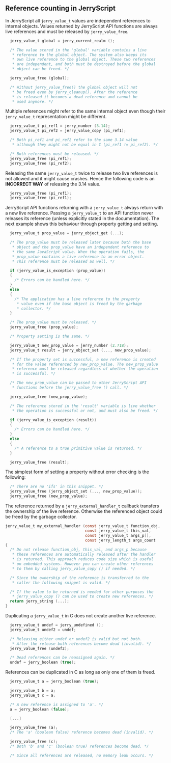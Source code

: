 ## Reference counting in JerryScript

In JerryScript all `jerry_value_t` values are independent
references to internal objects. Values returned by JerryScript
API functions are always live references and must be released
by `jerry_value_free`.

```c
  jerry_value_t global = jerry_current_realm ();

  /* The value stored in the 'global' variable contains a live
   * reference to the global object. The system also keeps its
   * own live reference to the global object. These two references
   * are independent, and both must be destroyed before the global
   * object can be freed. */

  jerry_value_free (global);

  /* Without jerry_value_free() the global object will not
   * be freed even by jerry_cleanup(). After the reference
   * is released it becomes a dead reference and cannot be
   * used anymore. */
```

Multiple references might refer to the same internal object
even though their `jerry_value_t` representation might be different.

```c
  jerry_value_t pi_ref1 = jerry_number (3.14);
  jerry_value_t pi_ref2 = jerry_value_copy (pi_ref1);

  /* Both pi_ref1 and pi_ref2 refer to the same 3.14 value
   * although they might not be equal in C (pi_ref1 != pi_ref2). */

  /* Both references must be released. */
  jerry_value_free (pi_ref1);
  jerry_value_free (pi_ref2);
```

Releasing the same `jerry_value_t` twice to release two live
references is not allowed and it might cause crashes. Hence the
following code is an **INCORRECT WAY** of releasing the 3.14 value.

```c
  jerry_value_free (pi_ref1);
  jerry_value_free (pi_ref1);
```

JerryScript API functions returning with a `jerry_value_t` always
return with a new live reference. Passing a `jerry_value_t` to
an API function never releases its reference (unless explicitly
stated in the documentation). The next example shows this
behaviour through property getting and setting.

```c
  jerry_value_t prop_value = jerry_object_get (...);

  /* The prop_value must be released later because both the base
   * object and the prop_value have an independent reference to
   * the same JavaScript value. When the operation fails, the
   * prop_value contains a live reference to an error object.
   * This reference must be released as well. */

  if (jerry_value_is_exception (prop_value))
  {
    /* Errors can be handled here. */
  }
  else
  {
    /* The application has a live reference to the property
     * value even if the base object is freed by the garbage
     * collector. */
  }

  /* The prop_value must be released. */
  jerry_value_free (prop_value);

  /* Property setting is the same. */

  jerry_value_t new_prop_value = jerry_number (2.718);
  jerry_value_t result = jerry_object_set (..., new_prop_value);

  /* If the property set is successful, a new reference is created
   * for the value referenced by new_prop_value. The new_prop_value
   * reference must be released regardless of whether the operation
   * is successful. */

  /* The new_prop_value can be passed to other JerryScript API
   * functions before the jerry_value_free () call. */

  jerry_value_free (new_prop_value);

  /* The reference stored in the 'result' variable is live whether
   * the operation is successful or not, and must also be freed. */

  if (jerry_value_is_exception (result))
  {
    /* Errors can be handled here. */
  }
  else
  {
    /* A reference to a true primitive value is returned. */
  }

  jerry_value_free (result);
```

The simplest form of setting a property without error checking
is the following:

```c
  /* There are no 'ifs' in this snippet. */
  jerry_value_free (jerry_object_set (..., new_prop_value));
  jerry_value_free (new_prop_value);
```

The reference returned by a `jerry_external_handler_t` callback
transfers the ownership of the live reference. Otherwise the
referenced object could be freed by the garbage collector.

```c
jerry_value_t my_external_handler (const jerry_value_t function_obj,
                                   const jerry_value_t this_val,
                                   const jerry_value_t args_p[],
                                   const jerry_length_t args_count
{
  /* Do not release function_obj, this_val, and args_p because
   * these references are automatically released after the handler
   * is returned. This approach reduces code size which is useful
   * on embedded systems. However you can create other references
   * to them by calling jerry_value_copy () if needed. */

  /* Since the ownership of the reference is transferred to the
   * caller the following snippet is valid. */

  /* If the value to be returned is needed for other purposes the
   * jerry_value_copy () can be used to create new references. */
  return jerry_string (...);
}
```

Duplicating a `jerry_value_t` in C does not create another live reference.

```c
  jerry_value_t undef = jerry_undefined ();
  jerry_value_t undef2 = undef;

  /* Releasing either undef or undef2 is valid but not both.
   * After the release both references become dead (invalid). */
  jerry_value_free (undef2);

  /* Dead references can be reassigned again. */
  undef = jerry_boolean (true);
```

References can be duplicated in C as long as only one of them is freed.

```c
  jerry_value_t a = jerry_boolean (true);

  jerry_value_t b = a;
  jerry_value_t c = a;

  /* A new reference is assigned to 'a'. */
  a = jerry_boolean (false);

  [...]

  jerry_value_free (a);
  /* The 'a' (boolean false) reference becomes dead (invalid). */

  jerry_value_free (c);
  /* Both 'b' and 'c' (boolean true) references become dead. */

  /* Since all references are released, no memory leak occurs. */
```

